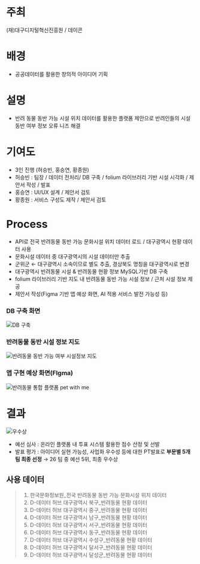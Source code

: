 # 주최
(재)대구디지털혁신진흥원 / 데이콘

# 배경
- 공공데이터를 활용한 창의적 아이디어 기획 
  
# 설명
- 반려 동물 동반 가능 시설 위치 데이터를 활용한 플랫폼 제안으로 반려인들의 시설 동반 여부 정보 오류 니즈 해결

# 기여도
- 3인 진행 (허승빈, 홍승연, 황종원)
- 허승빈 : 팀장 / 데이터 전처리/ DB 구축 / folium 라이브러리 기반 시설 시각화  / 제안서 작성 / 발표
- 홍승연 : UI/UX 설계 / 제안서 검토
- 황종원 : 서비스 구성도 제작 / 제안서 검토

# Process
- API로 전국 반려동물 동반 가능 문화시설 위치 데이터 로드 / 대구광역시 현황 데이터 사용
- 문화시설 데이터 중 대구광역시의 시설 데이터만 추출
- 군위군 ← 대구광역시 소속이므로 별도 추출, 경상북도 명칭을 대구광역시로 변경
- 대구광역시 반려동물 시설 & 반려동물 현황 정보 MySQL기반 DB 구축
- folium 라이브러리 기반 지도 내 반려동물 동반 가능 시설 정보 / 근처 시설 정보 제공
- 제안서 작성(Figma 기반 앱 예상 화면, AI 적용 서비스 발전 가능성 등)

### DB 구축 화면
![DB 구축](https://github.com/user-attachments/assets/8e36a1b2-647c-4390-8b76-1586abe6744f)

### 반려동물 동반 시설 정보 지도
![반려동물 동반 가능 여부 시설정보 지도](https://github.com/user-attachments/assets/27137842-0170-453d-a738-dc1cea58e034)

### 앱 구현 예상 화면(FIgma)
![반려동물 통합 플랫폼 pet with me](https://github.com/user-attachments/assets/2be60747-ab43-4312-bbdf-e491ba3dca9a)


# 결과
![우수상](https://github.com/user-attachments/assets/af70ceb7-0f88-40bd-aa14-d7f4d29bfa24)
- 예선 심사 : 온라인 플랫폼 내 투표 시스템 활용한 점수 산정 및 선발
- 발표 평가 : 아이디어 실현 가능성, 사업화 우수성 등에 대한 PT발표로 **부문별 5개팀 최종 선정**
 →  26 팀 중 예선 5위,  최종 우수상

## 사용 데이터
> 1. 한국문화정보원_전국 반려동물 동반 가능 문화시설 위치 데이터
> 2. D-데이터 허브 대구광역시 북구_반려동물 현황 데이터
> 3. D-데이터 허브 대구광역시 중구_반려동물 현황 데이터
> 4. D-데이터 허브 대구광역시 남구_반려동물 현황 데이터
> 5. D-데이터 허브 대구광역시 서구_반려동물 현황 데이터
> 6. D-데이터 허브 대구광역시 동구_반려동물 현황 데이터
> 7. D-데이터 허브 대구광역시 수성구_반려동물 현황 데이터
> 8. D-데이터 허브 대구광역시 달서구_반려동물 현황 데이터
> 9. D-데이터 허브 대구광역시 달성군_반려동물 현황 데이터

